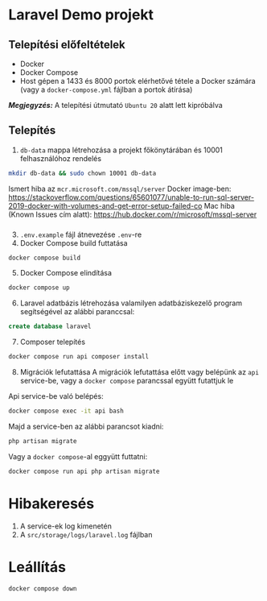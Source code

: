 # Laravel Demo projekt

## Telepítési előfeltételek
- Docker
- Docker Compose
- Host gépen a 1433 és 8000 portok elérhetővé tétele a Docker számára (vagy a `docker-compose.yml` fájlban a portok átírása)

**_Megjegyzés:_**  A telepítési útmutató `Ubuntu 20` alatt lett kipróbálva

## Telepítés
1. `db-data` mappa létrehozása a projekt főkönytárában és 10001 felhasználóhoz rendelés
```bash
mkdir db-data && sudo chown 10001 db-data
```
Ismert hiba az `mcr.microsoft.com/mssql/server` Docker image-ben:
https://stackoverflow.com/questions/65601077/unable-to-run-sql-server-2019-docker-with-volumes-and-get-error-setup-failed-co
Mac hiba (Known Issues cím alatt):
https://hub.docker.com/r/microsoft/mssql-server
###

3. `.env.example` fájl átnevezése `.env`-re
4. Docker Compose build futtatása
```bash
docker compose build
```
5. Docker Compose elindítása
```bash
docker compose up
```

6. Laravel adatbázis létrehozása valamilyen adatbáziskezelő program segítségével az alábbi paranccsal:
```sql
create database laravel
```

7. Composer telepítés
```bash
docker compose run api composer install
```

8. Migrációk lefutattása
A migrációk lefutattása előtt vagy belépünk az `api` service-be, vagy a `docker compose` parancssal együtt futattjuk le

Api service-be való belépés:
```bash
docker compose exec -it api bash
```
Majd a service-ben az alábbi parancsot kiadni:
```bash
php artisan migrate
```
Vagy a `docker compose`-al eggyütt futtatni:
```bash
docker compose run api php artisan migrate
```

# Hibakeresés
1. A service-ek log kimenetén
2. A `src/storage/logs/laravel.log` fájlban

# Leállítás
```bash
docker compose down
```
